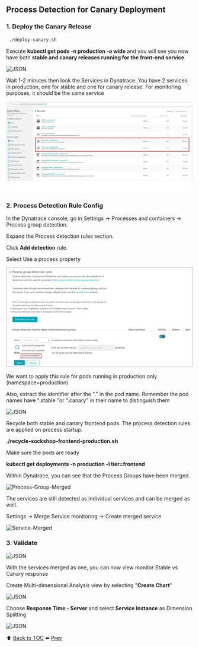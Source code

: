 ## Process Detection for Canary Deployment

### 1. Deploy the Canary Release 

```bash
 ./deploy-canary.sh
```

Execute <b>kubectl get pods -n production -o wide</b> and you will see you now have both <b>stable and canary releases running for the front-end service</b>

![JSON](https://github.com/Nodnarboen/HOT-k8s/blob/master/assets/Picture21.png)

Wait 1-2 minutes then look the Services in Dynatrace. You have 2 services in production, one for stable and one for canary release.
For monitoring purposes, it should be the same service

![canaryprocess](../../assets/images/canaryprocess.jpg)

### 2. Process Detection Rule Config

In the Dynatrace console, go in Settings -> Processes and containers -> Process group detection.

Expand the Process detection rules section. 

Click <b>Add detection</b> rule.

Select Use a process property

![processdetection](../../assets/images/processdetectionrule1.png)

We want to apply this rule for pods running in production only (namespace=production)

Also, extract the identifier after the "." in the pod name. 
Remember the pod names have ".stable "or ".canary" in their name to distinguish them

![JSON](https://github.com/Nodnarboen/HOT-k8s/blob/master/assets/Picture24.png)

Recycle both stable and canary frontend pods. The process detection rules are applied on process startup.

<b>./recycle-sockshop-frontend-production.sh </b>

Make sure the pods are ready 

<b>kubectl get deployments -n production -l tier=frontend</b>

Within Dynatrace, you can see that the Process Groups have been merged.

![Process-Group-Merged](https://github.com/Nodnarboen/HOT-k8s/blob/master/assets/Picture24.1.png)

The services are still detected as individual services and can be merged as well.

Settings -> Merge Service monitoring -> Create merged service

![Service-Merged](https://github.com/Nodnarboen/HOT-k8s/blob/master/assets/Picture24.2.png)

### 3. Validate

![JSON](https://github.com/Nodnarboen/HOT-k8s/blob/master/assets/Picture25.png)

With the services merged as one, you can now view monitor Stable vs Canary response

Create Multi-dimensional Analysis view by selecting "<b>Create Chart</b>" 

![JSON](https://github.com/Nodnarboen/HOT-k8s/blob/master/assets/Picture26.png)

Choose <b>Response Time - Server</b> and select <b>Service Instance</b> as Dimension Splitting

![JSON](https://github.com/Nodnarboen/HOT-k8s/blob/master/assets/Picture27.png)

:arrow_up: [Back to TOC](/README.md) :arrow_left: [Prev](../la6/README.md) 


